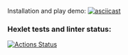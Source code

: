 Installation and play demo:
[![asciicast](https://asciinema.org/a/HTe6v1FgYYpdWXEsT3SsM0NZQ.svg)](https://asciinema.org/a/HTe6v1FgYYpdWXEsT3SsM0NZQ)

### Hexlet tests and linter status:
[![Actions Status](https://github.com/fiftinmen/python-project-49/actions/workflows/hexlet-check.yml/badge.svg)](https://github.com/fiftinmen/python-project-49/actions)

